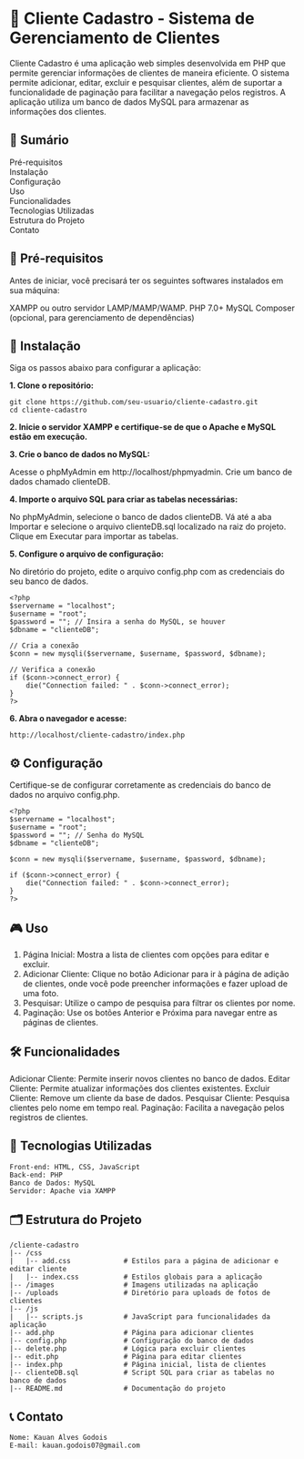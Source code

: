 # 📖 **Cliente Cadastro - Sistema de Gerenciamento de Clientes**
Cliente Cadastro é uma aplicação web simples desenvolvida em PHP que permite gerenciar informações de clientes de maneira eficiente. O sistema permite adicionar, editar, excluir e pesquisar clientes, além de suportar a funcionalidade de paginação para facilitar a navegação pelos registros. A aplicação utiliza um banco de dados MySQL para armazenar as informações dos clientes.

## 📝 **Sumário**
 Pré-requisitos \
 Instalação \
 Configuração \
 Uso \
 Funcionalidades \
 Tecnologias Utilizadas \
 Estrutura do Projeto \
 Contato

## 🔧 **Pré-requisitos**
Antes de iniciar, você precisará ter os seguintes softwares instalados em sua máquina:

XAMPP ou outro servidor LAMP/MAMP/WAMP.
PHP 7.0+
MySQL
Composer (opcional, para gerenciamento de dependências)

## 🚀 **Instalação**
Siga os passos abaixo para configurar a aplicação:

**1. Clone o repositório:**

    git clone https://github.com/seu-usuario/cliente-cadastro.git
    cd cliente-cadastro

**2. Inicie o servidor XAMPP e certifique-se de que o Apache e MySQL estão em execução.**

**3. Crie o banco de dados no MySQL:**

Acesse o phpMyAdmin em http://localhost/phpmyadmin.
Crie um banco de dados chamado clienteDB.

**4. Importe o arquivo SQL para criar as tabelas necessárias:**

No phpMyAdmin, selecione o banco de dados clienteDB.
Vá até a aba Importar e selecione o arquivo clienteDB.sql localizado na raiz do projeto.
Clique em Executar para importar as tabelas.

**5. Configure o arquivo de configuração:**

No diretório do projeto, edite o arquivo config.php com as credenciais do seu banco de dados.

    <?php
    $servername = "localhost";
    $username = "root";
    $password = ""; // Insira a senha do MySQL, se houver
    $dbname = "clienteDB";
    
    // Cria a conexão
    $conn = new mysqli($servername, $username, $password, $dbname);
    
    // Verifica a conexão
    if ($conn->connect_error) {
        die("Connection failed: " . $conn->connect_error);
    }
    ?>

**6. Abra o navegador e acesse:**

    http://localhost/cliente-cadastro/index.php

## ⚙️ **Configuração**
Certifique-se de configurar corretamente as credenciais do banco de dados no arquivo config.php.

    <?php
    $servername = "localhost";
    $username = "root";
    $password = ""; // Senha do MySQL
    $dbname = "clienteDB";
    
    $conn = new mysqli($servername, $username, $password, $dbname);
    
    if ($conn->connect_error) {
        die("Connection failed: " . $conn->connect_error);
    }
    ?>

## 🎮 **Uso**
1. Página Inicial: Mostra a lista de clientes com opções para editar e excluir.
2. Adicionar Cliente: Clique no botão Adicionar para ir à página de adição de clientes, onde você pode preencher informações e fazer upload de uma foto.
3. Pesquisar: Utilize o campo de pesquisa para filtrar os clientes por nome.
4. Paginação: Use os botões Anterior e Próxima para navegar entre as páginas de clientes.

## 🛠️ **Funcionalidades**
Adicionar Cliente: Permite inserir novos clientes no banco de dados.
Editar Cliente: Permite atualizar informações dos clientes existentes.
Excluir Cliente: Remove um cliente da base de dados.
Pesquisar Cliente: Pesquisa clientes pelo nome em tempo real.
Paginação: Facilita a navegação pelos registros de clientes.

## 🧰 **Tecnologias Utilizadas**
    Front-end: HTML, CSS, JavaScript
    Back-end: PHP
    Banco de Dados: MySQL
    Servidor: Apache via XAMPP

## 🗂️ **Estrutura do Projeto**
    /cliente-cadastro
    |-- /css
    |   |-- add.css             # Estilos para a página de adicionar e editar cliente 
    |   |-- index.css           # Estilos globais para a aplicação
    |-- /images                 # Imagens utilizadas na aplicação
    |-- /uploads                # Diretório para uploads de fotos de clientes
    |-- /js
    |   |-- scripts.js          # JavaScript para funcionalidades da aplicação
    |-- add.php                 # Página para adicionar clientes
    |-- config.php              # Configuração do banco de dados
    |-- delete.php              # Lógica para excluir clientes
    |-- edit.php                # Página para editar clientes
    |-- index.php               # Página inicial, lista de clientes
    |-- clienteDB.sql           # Script SQL para criar as tabelas no banco de dados
    |-- README.md               # Documentação do projeto

## 📞 **Contato**
    Nome: Kauan Alves Godois
    E-mail: kauan.godois07@gmail.com
